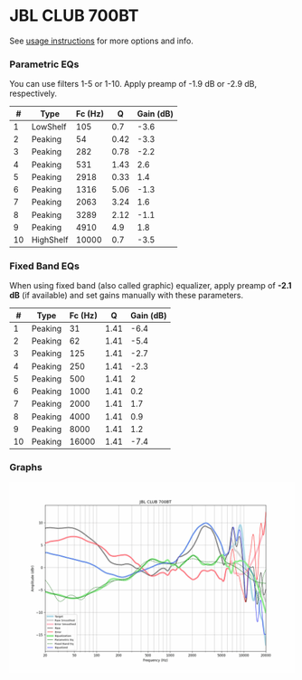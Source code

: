 # JBL CLUB 700BT
See [usage instructions](https://github.com/jaakkopasanen/AutoEq#usage) for more options and info.

### Parametric EQs
You can use filters 1-5 or 1-10. Apply preamp of -1.9 dB or -2.9 dB, respectively.

|   # | Type      |   Fc (Hz) |    Q |   Gain (dB) |
|-----|-----------|-----------|------|-------------|
|   1 | LowShelf  |       105 | 0.7  |        -3.6 |
|   2 | Peaking   |        54 | 0.42 |        -3.3 |
|   3 | Peaking   |       282 | 0.78 |        -2.2 |
|   4 | Peaking   |       531 | 1.43 |         2.6 |
|   5 | Peaking   |      2918 | 0.33 |         1.4 |
|   6 | Peaking   |      1316 | 5.06 |        -1.3 |
|   7 | Peaking   |      2063 | 3.24 |         1.6 |
|   8 | Peaking   |      3289 | 2.12 |        -1.1 |
|   9 | Peaking   |      4910 | 4.9  |         1.8 |
|  10 | HighShelf |     10000 | 0.7  |        -3.5 |

### Fixed Band EQs
When using fixed band (also called graphic) equalizer, apply preamp of **-2.1 dB** (if available) and set gains manually with these parameters.

|   # | Type    |   Fc (Hz) |    Q |   Gain (dB) |
|-----|---------|-----------|------|-------------|
|   1 | Peaking |        31 | 1.41 |        -6.4 |
|   2 | Peaking |        62 | 1.41 |        -5.4 |
|   3 | Peaking |       125 | 1.41 |        -2.7 |
|   4 | Peaking |       250 | 1.41 |        -2.3 |
|   5 | Peaking |       500 | 1.41 |         2   |
|   6 | Peaking |      1000 | 1.41 |         0.2 |
|   7 | Peaking |      2000 | 1.41 |         1.7 |
|   8 | Peaking |      4000 | 1.41 |         0.9 |
|   9 | Peaking |      8000 | 1.41 |         1.2 |
|  10 | Peaking |     16000 | 1.41 |        -7.4 |

### Graphs
![](./JBL%20CLUB%20700BT.png)
